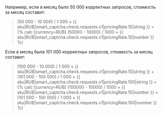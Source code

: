 Например, если в месяц было 50 000 корректных запросов, стоимость за месяц составит:

> (50 000 - 10 000) / 1 000 × {{ sku|RUB|smart_captcha.check.requests.v1|pricingRate.10|string }} = {% calc [currency=RUB] (50000 - 10000) / 1000 × {{ sku|RUB|smart_captcha.check.requests.v1|pricingRate.10|number }} %}

Если в месяц была 101 000 корректных запросов, стоимость за месяц составит:

> (100 000 - 10 000) / 1 000 × {{ sku|RUB|smart_captcha.check.requests.v1|pricingRate.10|string }} + (101 000 - 100 000) / 1 000 × {{ sku|RUB|smart_captcha.check.requests.v1|pricingRate.100|string }} = {% calc [currency=RUB] (100000 - 10000) / 1000 × {{ sku|RUB|smart_captcha.check.requests.v1|pricingRate.10|number }} + (101 000 - 100 000) / 1 000 × {{ sku|RUB|smart_captcha.check.requests.v1|pricingRate.100|number }} %}